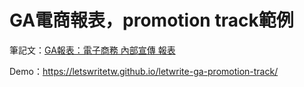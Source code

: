 # GA電商報表，promotion track範例

筆記文：[GA報表：電子商務 內部宣傳 報表](https://www.letswrite.tw/ga-ec-report/)

Demo：<https://letswritetw.github.io/letwrite-ga-promotion-track/>
